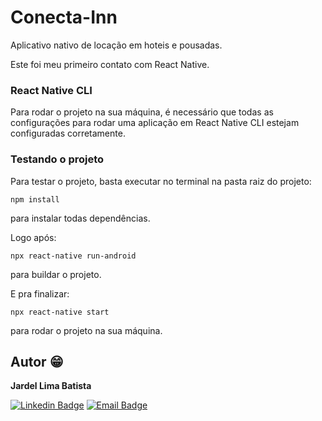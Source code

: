 # Conecta-Inn
Aplicativo nativo de locação em hoteis e pousadas.

Este foi meu primeiro contato com React Native.

### React Native CLI
Para rodar o projeto na sua máquina, é necessário que todas as configurações para rodar uma aplicação em React Native CLI estejam configuradas corretamente.

### Testando o projeto
Para testar o projeto, basta executar no terminal na pasta raiz do projeto: 

`npm install`

para instalar todas dependências.

Logo após: 

`npx react-native run-android`

para buildar o projeto.

E pra finalizar: 

`npx react-native start`

para rodar o projeto na sua máquina.

## Autor :grin:
<b>Jardel Lima Batista</b> 

[![Linkedin Badge](https://img.shields.io/badge/-LinkedIn-blue?style=flat-square&logo=Linkedin&logoColor=white&link=https://www.linkedin.com/in/jardel-lima-040b30164/)](https://www.linkedin.com/in/jardel-lima-040b30164/) 
[![Email Badge](https://img.shields.io/badge/-Email-red?style=flat-square&logo=Gmail&logoColor=white&link=https://www.gmail.com)](mailto:prof_jardel@hotmail.com)
